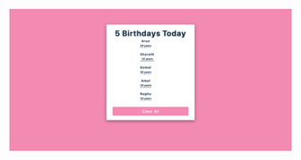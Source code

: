 ![image](https://github.com/krishna5555/projects/blob/master/react-projects/1-birthday-reminder/screenshot.png)
